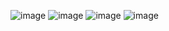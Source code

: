 ![image](https://github.com/michaelokoroike/Courses/assets/39680418/2beed9da-e53d-4026-b2f4-0a8ce58179d0)
![image](https://github.com/michaelokoroike/Courses/assets/39680418/69e82e3e-43a8-4172-8b8c-25bc248509f5)
![image](https://github.com/michaelokoroike/Courses/assets/39680418/2472d3a7-ec5f-4429-acb9-06a3c1549f1b)
![image](https://github.com/michaelokoroike/Courses/assets/39680418/f1e61faf-1d02-489a-9c36-9b8e33747194)
